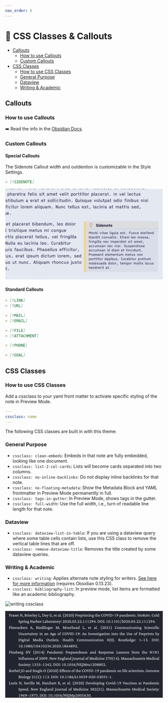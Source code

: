 ```yaml
---
nav_order: 6
---
```


# 📜 CSS Classes & Callouts

<!-- MarkdownTOC -->

- [Callouts](#callouts)
	- [How to use Callouts](#how-to-use-callouts)
	- [Custom Callouts](#custom-callouts)
- [CSS Classes](#css-classes)
	- [How to use CSS Classes](#how-to-use-css-classes)
	- [General Purpose](#general-purpose)
	- [Dataview](#dataview)
	- [Writing & Academic](#writing--academic)

<!-- /MarkdownTOC -->

## Callouts

### How to use Callouts
➡️ Read the info in the [Obsidian Docs](https://help.obsidian.md/How+to/Use+callouts).

### Custom Callouts

#### Special Callouts

The Sidenote Callout width and outdention is customizable in the Style Settings.

```md
> [!SIDENOTE]
```

![sidenote callout](images/sidenote-callout.png)

#### Standard Callouts

```md
> [!LINK]
> [!URL]
```

```md
> [!MAIL]
> [!EMAIL]
```

```md
> [!FILE]
> [!ATTACHMENT]
```

```md
> [!PHONE]
```

```md
> [!GOAL]
```

## CSS Classes

### How to use CSS Classes
Add a cssclass to your yaml front matter to activate specific styling of the note in Preview Mode.

```yaml
---
cssclass: name
---
```

The following CSS classes are built in with this theme:

### General Purpose
- `cssclass: clean-embeds`: Embeds in that note are fully embedded, looking like one document.
- `cssclass: list-2-col-cards`: Lists will become cards separated into two columns.
- `cssclass: no-inline-backlinks`: Do not display inline backlinks for that note.
- `cssclass: no-floating-metadata`: Show the Metadata Block and YAML frontmatter in Preview Mode permanently in full.
- `cssclass: tags-in-gutter`: In Preview Mode, shows tags in the gutter.
- `cssclass: full-width`: Use the full width, i.e., turn of readable line length for that note.

### Dataview
- `cssclass: dataview-list-in-table`: If you are using a dataview query where some table cells contain lists, use this CSS class to remove the vertical table lines that are off.
- `cssclass: remove-dataview-title`: Removes the title created by some dataview queries.

### Writing & Academic
- `cssclass: writing`: Applies alternate note styling for writers. [See here for more information](/shimmering-focus/academics-and-writers) (requires Obsidian 0.13.23).
- `cssclass: bibliography-list`: In preview mode, list items are formatted like an academic bibliography.

![writing cssclass](images/writing-cssclass.gif)

![bibliography cssclass](images/bibliography-list-cssclass.png)
